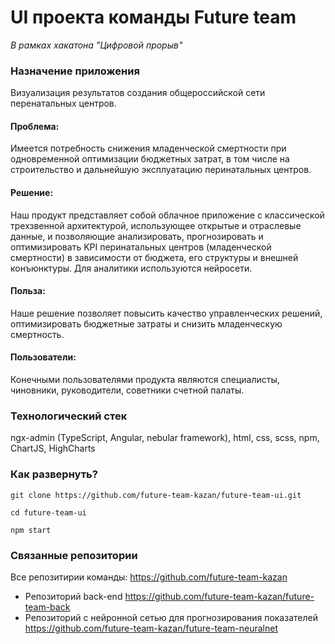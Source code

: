 # UI проекта команды Future team
*В рамках хакатона "Цифровой прорыв"*

### Назначение приложения
Визуализация результатов создания общероссийской сети перенатальных центров.
#### Проблема:
Имеется потребность снижения младенческой смертности при одновременной оптимизации бюджетных затрат, в том числе на строительство и дальнейшую эксплуатацию перинатальных центров.

#### Решение:
Наш продукт представляет собой облачное приложение с классической трехзвенной архитектурой, использующее открытые и отраслевые данные, и позволяющие анализировать, прогнозировать и оптимизировать KPI перинатальных центров (младенческой смертности) в зависимости от бюджета, его структуры и внешней конъюнктуры. Для аналитики используются нейросети.

#### Польза:
Наше решение позволяет повысить качество управленческих решений, оптимизировать бюджетные затраты и снизить младенческую смертность.

#### Пользователи:
Конечными пользователями продукта являются специалисты, чиновники, руководители, советники счетной палаты.

### Технологический стек
ngx-admin (TypeScript, Angular, nebular framework), html, css, scss, npm, ChartJS, HighCharts

### Как развернуть?
`git clone https://github.com/future-team-kazan/future-team-ui.git`

`cd future-team-ui`

`npm start`


### Связанные репозитории

Все репозитирии команды: https://github.com/future-team-kazan
* Репозиторий back-end https://github.com/future-team-kazan/future-team-back
* Репозиторий с нейронной сетью для прогнозирования показателей https://github.com/future-team-kazan/future-team-neuralnet
